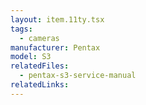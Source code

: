 ```yaml
---
layout: item.11ty.tsx
tags:
  - cameras
manufacturer: Pentax
model: S3
relatedFiles:
  - pentax-s3-service-manual
relatedLinks:
---
```

